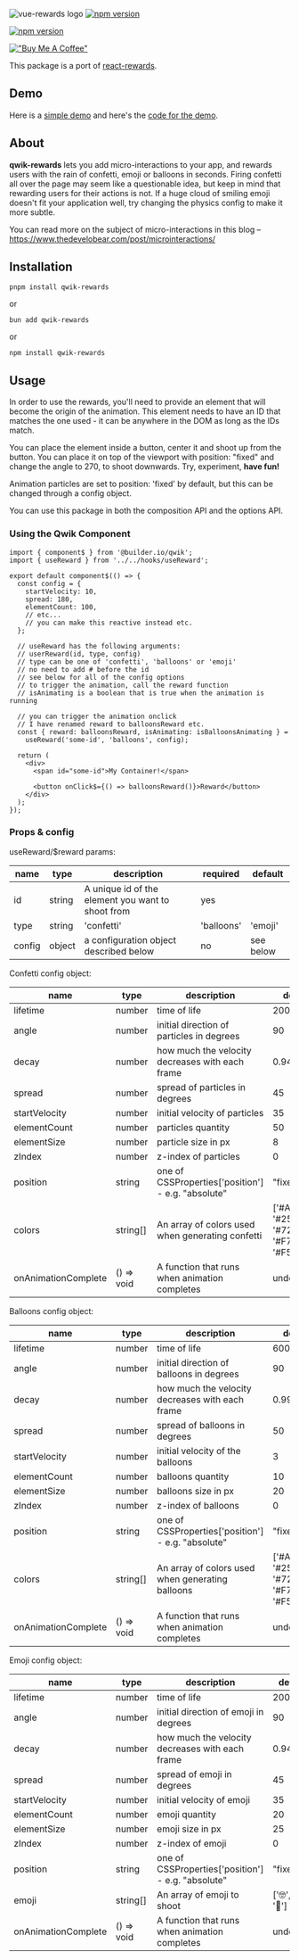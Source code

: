 ![vue-rewards logo](https://cdn.builder.io/api/v1/image/assets%2FYJIGb4i01jvw0SRdL5Bt%2F667ab6c2283d4c4d878fb9083aacc10f 'qwik-rewards')
[![npm version](https://d25lcipzij17d.cloudfront.net/badge.svg?id=js&r=r&ts=1683906897&type=6e&v=1.0.0&x2=0)](https://badge.fury.io/js/qwik-rewards)

[![npm version](https://badge.fury.io/js/react-rewards.svg)](https://badge.fury.io/js/react-rewards)

[!["Buy Me A Coffee"](https://www.buymeacoffee.com/assets/img/custom_images/orange_img.png)](https://www.buymeacoffee.com/gustavocadev)

This package is a port of [react-rewards](https://github.com/thedevelobear/react-rewards).

## Demo

Here is a [simple demo](#) and here's the [code for the demo](https://github.com/gustavocadev/qwik-rewards-demo).

## About

**qwik-rewards** lets you add micro-interactions to your app, and rewards users with the rain of confetti, emoji or balloons in seconds.
Firing confetti all over the page may seem like a questionable idea, but keep in mind that rewarding users for their actions is not.
If a huge cloud of smiling emoji doesn't fit your application well, try changing the physics config to make it more subtle.

You can read more on the subject of micro-interactions in this blog – https://www.thedevelobear.com/post/microinteractions/

## Installation

```
pnpm install qwik-rewards
```

or

```
bun add qwik-rewards
```

or

```
npm install qwik-rewards
```

## Usage

In order to use the rewards, you'll need to provide an element that will become the origin of the animation. This element needs to have an ID that matches the one used - it can be anywhere in the DOM as long as the IDs match.

You can place the element inside a button, center it and shoot up from the button.
You can place it on top of the viewport with position: "fixed" and change the angle to 270, to shoot downwards.
Try, experiment, **have fun!**

Animation particles are set to position: 'fixed' by default, but this can be changed through a config object.

You can use this package in both the composition API and the options API.

### Using the Qwik Component

```tsx
import { component$ } from '@builder.io/qwik';
import { useReward } from '../../hooks/useReward';

export default component$(() => {
  const config = {
    startVelocity: 10,
    spread: 180,
    elementCount: 100,
    // etc...
    // you can make this reactive instead etc.
  };

  // useReward has the following arguments:
  // userReward(id, type, config)
  // type can be one of 'confetti', 'balloons' or 'emoji'
  // no need to add # before the id
  // see below for all of the config options
  // to trigger the animation, call the reward function
  // isAnimating is a boolean that is true when the animation is running

  // you can trigger the animation onclick
  // I have renamed reward to balloonsReward etc.
  const { reward: balloonsReward, isAnimating: isBalloonsAnimating } =
    useReward('some-id', 'balloons', config);

  return (
    <div>
      <span id="some-id">My Container!</span>

      <button onClick$={() => balloonsReward()}>Reward</button>
    </div>
  );
});
```

### Props & config

useReward/$reward params:

| name   | type   | description                                       | required   | default   |
| ------ | ------ | ------------------------------------------------- | ---------- | --------- |
| id     | string | A unique id of the element you want to shoot from | yes        |           |
| type   | string | 'confetti'                                        | 'balloons' | 'emoji'   |
| config | object | a configuration object described below            | no         | see below |

Confetti config object:

| name                | type       | description                                        | default                                                 |
| ------------------- | ---------- | -------------------------------------------------- | ------------------------------------------------------- |
| lifetime            | number     | time of life                                       | 200                                                     |
| angle               | number     | initial direction of particles in degrees          | 90                                                      |
| decay               | number     | how much the velocity decreases with each frame    | 0.94                                                    |
| spread              | number     | spread of particles in degrees                     | 45                                                      |
| startVelocity       | number     | initial velocity of particles                      | 35                                                      |
| elementCount        | number     | particles quantity                                 | 50                                                      |
| elementSize         | number     | particle size in px                                | 8                                                       |
| zIndex              | number     | z-index of particles                               | 0                                                       |
| position            | string     | one of CSSProperties['position'] - e.g. "absolute" | "fixed"                                                 |
| colors              | string[]   | An array of colors used when generating confetti   | ['#A45BF1', '#25C6F6', '#72F753', '#F76C88', '#F5F770'] |
| onAnimationComplete | () => void | A function that runs when animation completes      | undefined                                               |

Balloons config object:

| name                | type       | description                                        | default                                                 |
| ------------------- | ---------- | -------------------------------------------------- | ------------------------------------------------------- |
| lifetime            | number     | time of life                                       | 600                                                     |
| angle               | number     | initial direction of balloons in degrees           | 90                                                      |
| decay               | number     | how much the velocity decreases with each frame    | 0.999                                                   |
| spread              | number     | spread of balloons in degrees                      | 50                                                      |
| startVelocity       | number     | initial velocity of the balloons                   | 3                                                       |
| elementCount        | number     | balloons quantity                                  | 10                                                      |
| elementSize         | number     | balloons size in px                                | 20                                                      |
| zIndex              | number     | z-index of balloons                                | 0                                                       |
| position            | string     | one of CSSProperties['position'] - e.g. "absolute" | "fixed"                                                 |
| colors              | string[]   | An array of colors used when generating balloons   | ['#A45BF1', '#25C6F6', '#72F753', '#F76C88', '#F5F770'] |
| onAnimationComplete | () => void | A function that runs when animation completes      | undefined                                               |

Emoji config object:

| name                | type       | description                                        | default            |
| ------------------- | ---------- | -------------------------------------------------- | ------------------ |
| lifetime            | number     | time of life                                       | 200                |
| angle               | number     | initial direction of emoji in degrees              | 90                 |
| decay               | number     | how much the velocity decreases with each frame    | 0.94               |
| spread              | number     | spread of emoji in degrees                         | 45                 |
| startVelocity       | number     | initial velocity of emoji                          | 35                 |
| elementCount        | number     | emoji quantity                                     | 20                 |
| elementSize         | number     | emoji size in px                                   | 25                 |
| zIndex              | number     | z-index of emoji                                   | 0                  |
| position            | string     | one of CSSProperties['position'] - e.g. "absolute" | "fixed"            |
| emoji               | string[]   | An array of emoji to shoot                         | ['🤓', '😊', '🥳'] |
| onAnimationComplete | () => void | A function that runs when animation completes      | undefined          |
